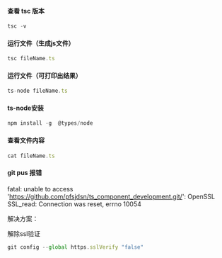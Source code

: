 #### 查看 tsc 版本

```js
tsc -v
```



#### 运行文件（生成js文件）

```js
tsc fileName.ts
```



#### 运行文件（可打印出结果）

```js
ts-node fileName.ts
```



#### ts-node安装

```js
npm install -g  @types/node
```



#### 查看文件内容

```js
cat fileName.ts
```





#### git pus 报错

fatal: unable to access 'https://github.com/pfsjdsn/ts_component_development.git/': OpenSSL SSL_read: Connection was reset, errno 10054

解决方案：

解除ssl验证

```js
git config --global https.sslVerify "false"
```



